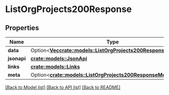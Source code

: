 # ListOrgProjects200Response

## Properties

Name | Type | Description | Notes
------------ | ------------- | ------------- | -------------
**data** | Option<[**Vec<crate::models::ListOrgProjects200ResponseDataInner>**](listOrgProjects_200_response_data_inner.md)> |  | [optional]
**jsonapi** | [**crate::models::JsonApi**](JsonApi.md) |  | 
**links** | [**crate::models::Links**](Links.md) |  | 
**meta** | Option<[**crate::models::ListOrgProjects200ResponseMeta**](listOrgProjects_200_response_meta.md)> |  | [optional]

[[Back to Model list]](../README.md#documentation-for-models) [[Back to API list]](../README.md#documentation-for-api-endpoints) [[Back to README]](../README.md)


